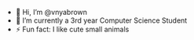 - 👋 Hi, I’m @vnyabrown
- 🌱 I’m currently a 3rd year Computer Science Student
- ⚡ Fun fact: I like cute small animals

<!---
vnyabrown/vnyabrown is a ✨ special ✨ repository because its `README.md` (this file) appears on your GitHub profile.
You can click the Preview link to take a look at your changes.
--->
